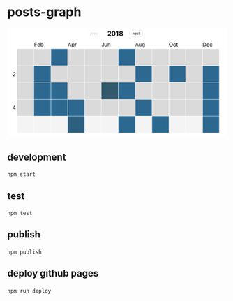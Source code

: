 # posts-graph

![screenshot](https://github.com/NaoyukiMiyazaki/posts-graph/raw/master/screenshot.png)

## development
`npm start`

## test
`npm test`

## publish
`npm publish`

## deploy github pages
`npm run deploy`